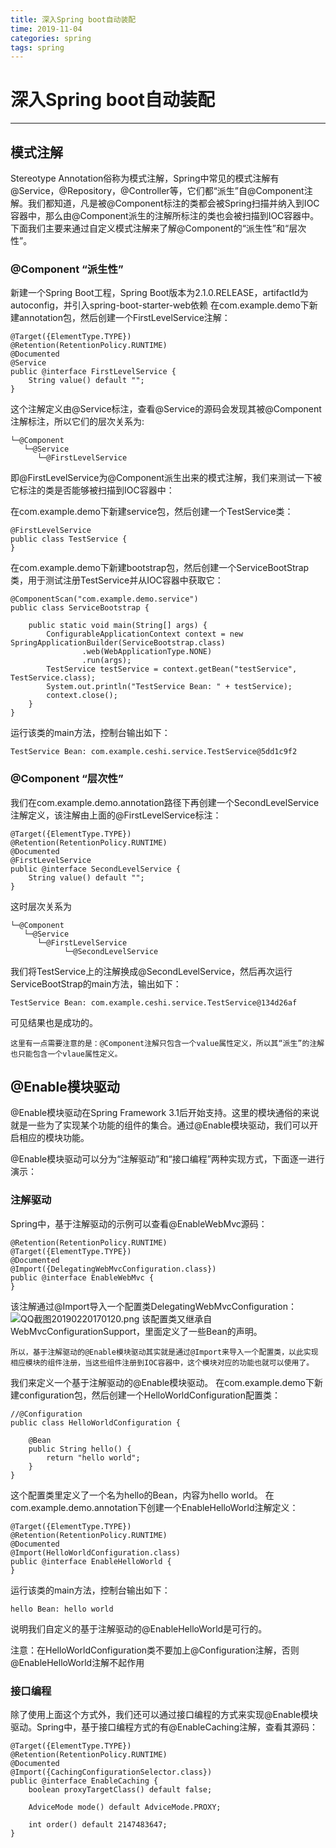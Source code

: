 ```yaml
---
title: 深入Spring boot自动装配
time: 2019-11-04
categories: spring
tags: spring
---
```


# 深入Spring boot自动装配
---

## 模式注解
Stereotype Annotation俗称为模式注解，Spring中常见的模式注解有@Service，@Repository，@Controller等，它们都“派生”自@Component注解。我们都知道，凡是被@Component标注的类都会被Spring扫描并纳入到IOC容器中，那么由@Component派生的注解所标注的类也会被扫描到IOC容器中。下面我们主要来通过自定义模式注解来了解@Component的“派生性”和“层次性”。

### @Component “派生性”
新建一个Spring Boot工程，Spring Boot版本为2.1.0.RELEASE，artifactId为autoconfig，并引入spring-boot-starter-web依赖
在com.example.demo下新建annotation包，然后创建一个FirstLevelService注解：
```
@Target({ElementType.TYPE})
@Retention(RetentionPolicy.RUNTIME)
@Documented
@Service
public @interface FirstLevelService {
    String value() default "";
}
```
这个注解定义由@Service标注，查看@Service的源码会发现其被@Component注解标注，所以它们的层次关系为:
```
└─@Component
   └─@Service
      └─@FirstLevelService
```

即@FirstLevelService为@Component派生出来的模式注解，我们来测试一下被它标注的类是否能够被扫描到IOC容器中：

在com.example.demo下新建service包，然后创建一个TestService类：
```
@FirstLevelService
public class TestService {
}
```

在com.example.demo下新建bootstrap包，然后创建一个ServiceBootStrap类，用于测试注册TestService并从IOC容器中获取它：
```
@ComponentScan("com.example.demo.service")
public class ServiceBootstrap {

    public static void main(String[] args) {
        ConfigurableApplicationContext context = new SpringApplicationBuilder(ServiceBootstrap.class)
                .web(WebApplicationType.NONE)
                .run(args);
        TestService testService = context.getBean("testService", TestService.class);
        System.out.println("TestService Bean: " + testService);
        context.close();
    }
}
```

运行该类的main方法，控制台输出如下：
```
TestService Bean: com.example.ceshi.service.TestService@5dd1c9f2
```

### @Component “层次性”

我们在com.example.demo.annotation路径下再创建一个SecondLevelService注解定义，该注解由上面的@FirstLevelService标注：
```
@Target({ElementType.TYPE})
@Retention(RetentionPolicy.RUNTIME)
@Documented
@FirstLevelService
public @interface SecondLevelService {
    String value() default "";
}
```
这时层次关系为
```
└─@Component
   └─@Service
      └─@FirstLevelService
            └─@SecondLevelService
```

我们将TestService上的注解换成@SecondLevelService，然后再次运行ServiceBootStrap的main方法，输出如下：

```
TestService Bean: com.example.ceshi.service.TestService@134d26af
```
可见结果也是成功的。

	这里有一点需要注意的是：@Component注解只包含一个value属性定义，所以其“派生”的注解也只能包含一个vlaue属性定义。

## @Enable模块驱动
@Enable模块驱动在Spring Framework 3.1后开始支持。这里的模块通俗的来说就是一些为了实现某个功能的组件的集合。通过@Enable模块驱动，我们可以开启相应的模块功能。

@Enable模块驱动可以分为“注解驱动”和“接口编程”两种实现方式，下面逐一进行演示：

### 注解驱动
Spring中，基于注解驱动的示例可以查看@EnableWebMvc源码：
```
@Retention(RetentionPolicy.RUNTIME)
@Target({ElementType.TYPE})
@Documented
@Import({DelegatingWebMvcConfiguration.class})
public @interface EnableWebMvc {
}
```

该注解通过@Import导入一个配置类DelegatingWebMvcConfiguration：
![QQ截图20190220170120.png](https://i.loli.net/2019/11/04/upAFjtLqYCJhbeX.png)
该配置类又继承自WebMvcConfigurationSupport，里面定义了一些Bean的声明。
```
所以，基于注解驱动的@Enable模块驱动其实就是通过@Import来导入一个配置类，以此实现相应模块的组件注册，当这些组件注册到IOC容器中，这个模块对应的功能也就可以使用了。
```

我们来定义一个基于注解驱动的@Enable模块驱动。
在com.example.demo下新建configuration包，然后创建一个HelloWorldConfiguration配置类：
```
//@Configuration
public class HelloWorldConfiguration {

    @Bean
    public String hello() {
        return "hello world";
    }
}
```

这个配置类里定义了一个名为hello的Bean，内容为hello world。
在com.example.demo.annotation下创建一个EnableHelloWorld注解定义：
```
@Target({ElementType.TYPE})
@Retention(RetentionPolicy.RUNTIME)
@Documented
@Import(HelloWorldConfiguration.class)
public @interface EnableHelloWorld {
}
```

运行该类的main方法，控制台输出如下：
```
hello Bean: hello world
```
说明我们自定义的基于注解驱动的@EnableHelloWorld是可行的。

注意：在HelloWorldConfiguration类不要加上@Configuration注解，否则@EnableHelloWorld注解不起作用

### 接口编程
除了使用上面这个方式外，我们还可以通过接口编程的方式来实现@Enable模块驱动。Spring中，基于接口编程方式的有@EnableCaching注解，查看其源码：
```
@Target({ElementType.TYPE})
@Retention(RetentionPolicy.RUNTIME)
@Documented
@Import({CachingConfigurationSelector.class})
public @interface EnableCaching {
    boolean proxyTargetClass() default false;

    AdviceMode mode() default AdviceMode.PROXY;

    int order() default 2147483647;
}
```

